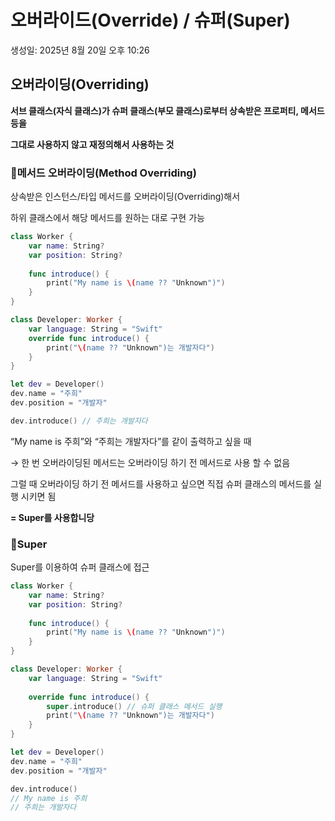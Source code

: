 # 오버라이드(Override) / 슈퍼(Super)

생성일: 2025년 8월 20일 오후 10:26

## 오버라이딩(Overriding)

**서브 클래스(자식 클래스)가 슈퍼 클래스(부모 클래스)로부터 상속받은 프로퍼티, 메서드 등을**

**그대로 사용하지 않고 재정의해서 사용하는 것**

<aside>

### 📍메서드 오버라이딩(Method Overriding)

상속받은 인스턴스/타입 메서드를 오버라이딩(Overriding)해서

하위 클래스에서 해당 메서드를 원하는 대로 구현 가능

```swift
class Worker {
    var name: String?
    var position: String?
    
    func introduce() {
        print("My name is \(name ?? "Unknown")")
    }
}

class Developer: Worker {
    var language: String = "Swift"
    override func introduce() {
        print("\(name ?? "Unknown")는 개발자다")
    }
}

let dev = Developer()
dev.name = "주희"
dev.position = "개발자"

dev.introduce() // 주희는 개발자다
```

</aside>

“My name is 주희”와 “주희는 개발자다”를 같이 출력하고 싶을 때

→ 한 번 오버라이딩된 메서드는 오버라이딩 하기 전 메서드로 사용 할 수 없음

그럴 때 오버라이딩 하기 전 메서드를 사용하고 싶으면 직접 슈퍼 클래스의 메서드를 실행 시키면 됨

**= Super를 사용합니당**

<aside>

### 📍Super

Super를 이용하여 슈퍼 클래스에 접근

```swift
class Worker {
    var name: String?
    var position: String?
    
    func introduce() {
        print("My name is \(name ?? "Unknown")")
    }
}

class Developer: Worker {
    var language: String = "Swift"
    
    override func introduce() {
        super.introduce() // 슈퍼 클래스 메서드 실행
        print("\(name ?? "Unknown")는 개발자다")
    }
}

let dev = Developer()
dev.name = "주희"
dev.position = "개발자"

dev.introduce()
// My name is 주희
// 주희는 개발자다
```

</aside>